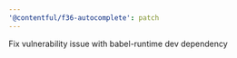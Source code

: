 ```yaml
---
'@contentful/f36-autocomplete': patch
---
```


Fix vulnerability issue with babel-runtime dev dependency
